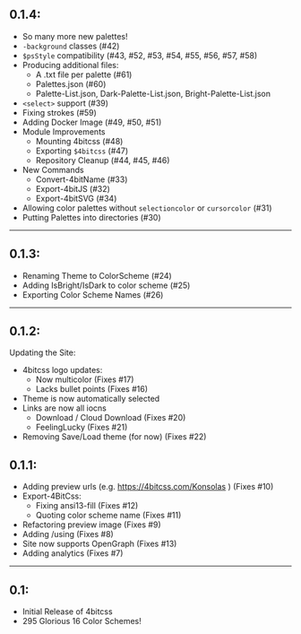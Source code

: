 ## 0.1.4:

* So many more new palettes!
* `-background` classes (#42)
* `$psStyle` compatibility (#43, #52, #53, #54, #55, #56, #57, #58)
* Producing additional files:
  * A .txt file per palette (#61)
  * Palettes.json (#60)
  * Palette-List.json, Dark-Palette-List.json, Bright-Palette-List.json
* `<select>` support (#39)
* Fixing strokes (#59)
* Adding Docker Image (#49, #50, #51)
* Module Improvements
  * Mounting 4bitcss (#48)
  * Exporting `$4bitcss` (#47)
  * Repository Cleanup (#44, #45, #46)
* New Commands   
  * Convert-4bitName (#33)
  * Export-4bitJS (#32)
  * Export-4bitSVG (#34)
* Allowing color palettes without `selectioncolor` or `cursorcolor` (#31)
* Putting Palettes into directories (#30)

---

## 0.1.3:

* Renaming Theme to ColorScheme (#24)
* Adding IsBright/IsDark to color scheme (#25)
* Exporting Color Scheme Names (#26)

---

## 0.1.2:

Updating the Site:

* 4bitcss logo updates:
  * Now multicolor (Fixes #17)
  * Lacks bullet points (Fixes #16)
* Theme is now automatically selected
* Links are now all iocns
  * Download / Cloud Download (Fixes #20)
  * FeelingLucky (Fixes #21)
* Removing Save/Load theme (for now) (Fixes #22)

## 0.1.1:

* Adding preview urls (e.g. https://4bitcss.com/Konsolas ) (Fixes #10)
* Export-4BitCss:
  * Fixing ansi13-fill (Fixes #12)
  * Quoting color scheme name (Fixes #11)
* Refactoring preview image (Fixes #9)
* Adding /using (Fixes #8)
* Site now supports OpenGraph (Fixes #13)
* Adding analytics (Fixes #7)

---

## 0.1: 

* Initial Release of 4bitcss
* 295 Glorious 16 Color Schemes!
